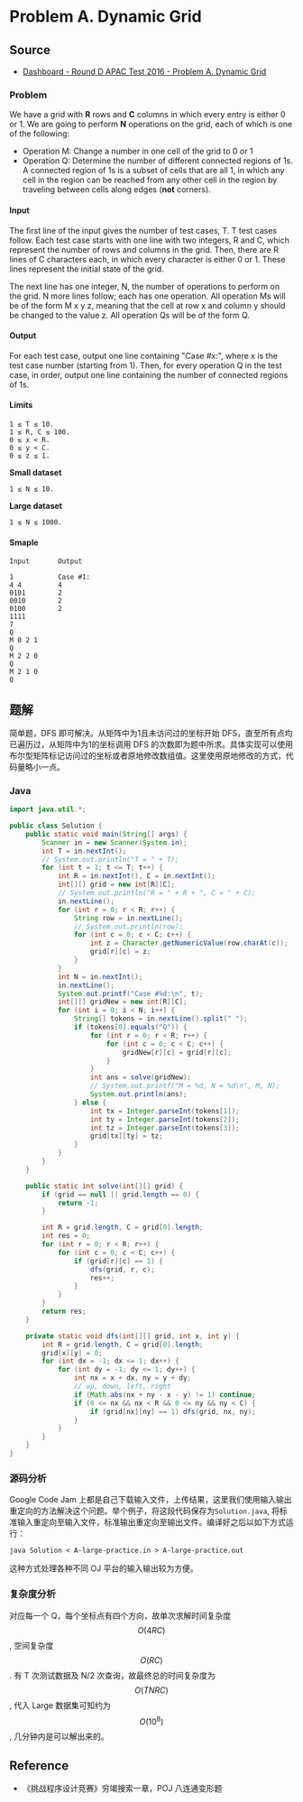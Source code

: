 # Problem A. Dynamic Grid

## Source

* [Dashboard - Round D APAC Test 2016 - Problem A. Dynamic Grid](https://code.google.com/codejam/contest/11214486/dashboard#s=p0)

### Problem

We have a grid with **R** rows and **C** columns in which every entry is either 0 or 1. We are going to perform **N** operations on the grid, each of which is one of the following:

* Operation M: Change a number in one cell of the grid to 0 or 1
* Operation Q: Determine the number of different connected regions of 1s. A connected region of 1s is a subset of cells that are all 1, in which any cell in the region can be reached from any other cell in the region by traveling between cells along edges \(**not** corners\).

#### Input

The first line of the input gives the number of test cases, T. T test cases follow. Each test case starts with one line with two integers, R and C, which represent the number of rows and columns in the grid. Then, there are R lines of C characters each, in which every character is either 0 or 1. These lines represent the initial state of the grid.

The next line has one integer, N, the number of operations to perform on the grid. N more lines follow; each has one operation. All operation Ms will be of the form M x y z, meaning that the cell at row x and column y should be changed to the value z. All operation Qs will be of the form Q.

#### Output

For each test case, output one line containing "Case \#x:", where x is the test case number \(starting from 1\). Then, for every operation Q in the test case, in order, output one line containing the number of connected regions of 1s.

#### Limits

```text
1 ≤ T ≤ 10.
1 ≤ R, C ≤ 100.
0 ≤ x < R.
0 ≤ y < C.
0 ≤ z ≤ 1.
```

**Small dataset**

```text
1 ≤ N ≤ 10.
```

**Large dataset**

```text
1 ≤ N ≤ 1000.
```

#### Smaple

```text
Input       Output

1           Case #1:
4 4         4
0101        2
0010        2
0100        2
1111
7
Q
M 0 2 1
Q
M 2 2 0
Q
M 2 1 0
Q
```

## 题解

简单题，DFS 即可解决。从矩阵中为1且未访问过的坐标开始 DFS，直至所有点均已遍历过，从矩阵中为1的坐标调用 DFS 的次数即为题中所求。具体实现可以使用布尔型矩阵标记访问过的坐标或者原地修改数组值。这里使用原地修改的方式，代码量略小一点。

### Java

```java
import java.util.*;

public class Solution {
    public static void main(String[] args) {
        Scanner in = new Scanner(System.in);
        int T = in.nextInt();
        // System.out.println("T = " + T);
        for (int t = 1; t <= T; t++) {
            int R = in.nextInt(), C = in.nextInt();
            int[][] grid = new int[R][C];
            // System.out.println("R = " + R + ", C = " + C);
            in.nextLine();
            for (int r = 0; r < R; r++) {
                String row = in.nextLine();
                // System.out.println(row);
                for (int c = 0; c < C; c++) {
                    int z = Character.getNumericValue(row.charAt(c));
                    grid[r][c] = z;
                }
            }
            int N = in.nextInt();
            in.nextLine();
            System.out.printf("Case #%d:\n", t);
            int[][] gridNew = new int[R][C];
            for (int i = 0; i < N; i++) {
                String[] tokens = in.nextLine().split(" ");
                if (tokens[0].equals("Q")) {
                    for (int r = 0; r < R; r++) {
                        for (int c = 0; c < C; c++) {
                            gridNew[r][c] = grid[r][c];
                        }
                    }
                    int ans = solve(gridNew);
                    // System.out.printf("M = %d, N = %d\n", M, N);
                    System.out.println(ans);
                } else {
                    int tx = Integer.parseInt(tokens[1]);
                    int ty = Integer.parseInt(tokens[2]);
                    int tz = Integer.parseInt(tokens[3]);
                    grid[tx][ty] = tz;
                }
            }
        }
    }

    public static int solve(int[][] grid) {
        if (grid == null || grid.length == 0) {
            return -1;
        }

        int R = grid.length, C = grid[0].length;
        int res = 0;
        for (int r = 0; r < R; r++) {
            for (int c = 0; c < C; c++) {
                if (grid[r][c] == 1) {
                    dfs(grid, r, c);
                    res++;
                }
            }
        }
        return res;
    }

    private static void dfs(int[][] grid, int x, int y) {
        int R = grid.length, C = grid[0].length;
        grid[x][y] = 0;
        for (int dx = -1; dx <= 1; dx++) {
            for (int dy = -1; dy <= 1; dy++) {
                int nx = x + dx, ny = y + dy;
                // up, down, left, right
                if (Math.abs(nx + ny - x - y) != 1) continue;
                if (0 <= nx && nx < R && 0 <= ny && ny < C) {
                    if (grid[nx][ny] == 1) dfs(grid, nx, ny);
                }
            }
        }
    }
}
```

### 源码分析

Google Code Jam 上都是自己下载输入文件，上传结果，这里我们使用输入输出重定向的方法解决这个问题。举个例子，将这段代码保存为`Solution.java`, 将标准输入重定向至输入文件，标准输出重定向至输出文件。编译好之后以如下方式运行：

```text
java Solution < A-large-practice.in > A-large-practice.out
```

这种方式处理各种不同 OJ 平台的输入输出较为方便。

### 复杂度分析

对应每一个 Q，每个坐标点有四个方向，故单次求解时间复杂度 $$O(4RC)$$, 空间复杂度 $$O(RC)$$. 有 T 次测试数据及 N/2 次查询，故最终总的时间复杂度为 $$O(TNRC)$$, 代入 Large 数据集可知约为 $$O(10^8)$$, 几分钟内是可以解出来的。

## Reference

* 《挑战程序设计竞赛》穷竭搜索一章，POJ 八连通变形题

